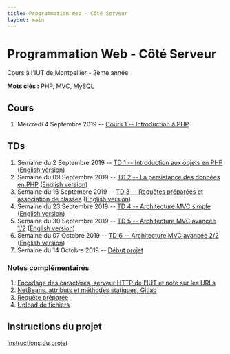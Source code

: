 ```yaml
---
title: Programmation Web - Côté Serveur
layout: main
---
```


# Programmation Web - Côté Serveur
Cours à l'IUT de Montpellier - 2ème année

**Mots clés :** PHP, MVC, MySQL

## Cours

1. Mercredi 4 Septembre 2019 -- [Cours 1 -- Introduction à PHP](classes/class1.html)

## TDs

1. Semaine du 2 Septembre 2019 -- [TD 1 -- Introduction aux objets en PHP](tutorials/tutorial1.html) ([English version](tutorials/tutorial1-en.html))
1. Semaine du 09 Septembre 2019 -- [TD 2 -- La persistance des données en PHP](tutorials/tutorial2.html) ([English version](tutorials/tutorial2-en.html))
1. Semaine du 16 Septembre 2019 -- [TD 3 -- Requêtes préparées et association de classes](tutorials/tutorial3.html) ([English version](tutorials/tutorial3-en.html))
1. Semaine du 23 Septembre 2019 --  [TD 4 -- Architecture MVC simple](tutorials/tutorial4.html) ([English version](tutorials/tutorial4-en.html))
1. Semaine du 30 Septembre 2019 -- [TD 5 -- Architecture MVC avancée 1/2](tutorials/tutorial5.html) ([English version](tutorials/tutorial5-en.html))
1. Semaine du 07 Octobre 2019 --  [TD 6 -- Architecture MVC avancée 2/2](tutorials/tutorial6.html) ([English version](tutorials/tutorial6-en.html))
1. Semaine du 14 Octobre 2019 --  [Début projet](projet.html)
<!-- 1. Semaine du 21 Octobre 2019 -- [Projet](projet.html) -->
<!-- 1. Semaines du 4 Novembre 2019 --  -->
<!--    [TD 7 -- Cookies & Sessions](tutorials/tutorial7.html) ([English version](tutorials/tutorial7-en.html)) puis projet -->
<!-- 1. Semaine du 11 Novembre 2019 -- -->
<!--    [TD 8 -- Authentification & Validation par email](tutorials/tutorial8.html) ([English version](tutorials/tutorial8-en.html)) -->
<!--    puis projet -->
<!-- 1. Semaine du 18 Novembre 2019 -- 3h projet -->
<!-- 1. Semaine du 25 Novembre 2019 -- 3h projet -->
<!-- 1. Semaine du 2 Décembre 2019 -- 3h projet -->
<!-- 1. Semaine du 09 Décembre 2019 -- soutenances du projet -->

### Notes complémentaires

1. [Encodage des caractères, serveur HTTP de l'IUT et note sur les URLs]({{site.baseurl}}/assets/tut1-complement.html)
2. [NetBeans, attributs et méthodes statiques, Gitlab]({{site.baseurl}}/assets/tut2-complement.html)
3. [Requête préparée]({{site.baseurl}}/assets/tut3-complement.html)
4. [Upload de fichiers]({{site.baseurl}}/assets/tut4-complement.html)
<!-- 5. [Cookies & sessions]({{site.baseurl}}/assets/tut7-complement.html) -->


## Instructions du projet

[Instructions du projet](projet.html)


<!-- ## Chat -->

<!-- Le chat -->
<!-- [gitter.im/romainlebreton/ProgWeb-CoteServeur ![Join the chat at https://gitter.im/romainlebreton/ProgWeb-CoteServeur](https://badges.gitter.im/romainlebreton/ProgWeb-CoteServeur.svg)](https://gitter.im/romainlebreton/ProgWeb-CoteServeur) -->
<!-- vous permet de discuter au sujet de ce cours à tout moment (nécessite un compte GitHub ou Twitter). -->
